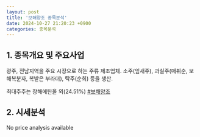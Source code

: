 ```yaml
---
layout: post
title: '보해양조 종목분석'
date: 2024-10-27 21:20:23 +0900
categories: 종목분석
---
```


## 1. 종목개요 및 주요사업

광주, 전남지역을 주요 시장으로 하는 주류 제조업체. 소주(잎새주), 과실주(매취순, 보해복분자, 복받은 부라더), 탁주(순희) 등을 생산.

최대주주는 창해에탄올 외(24.51%)
[#보해양조](#)

## 2. 시세분석

No price analysis available
